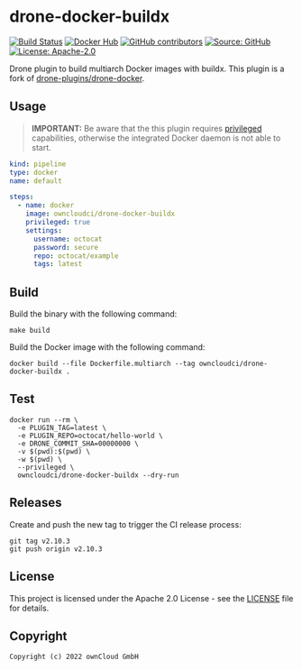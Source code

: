 # drone-docker-buildx

[![Build Status](https://drone.owncloud.com/api/badges/owncloud-ci/drone-docker-buildx/status.svg)](https://drone.owncloud.com/owncloud-ci/drone-docker-buildx)
[![Docker Hub](https://img.shields.io/docker/v/owncloudci/drone-docker-buildx?logo=docker&label=dockerhub&sort=semver&logoColor=white)](https://hub.docker.com/r/owncloudci/drone-docker-buildx)
[![GitHub contributors](https://img.shields.io/github/contributors/owncloud-ci/drone-docker-buildx)](https://github.com/owncloud-ci/drone-docker-buildx/graphs/contributors)
[![Source: GitHub](https://img.shields.io/badge/source-github-blue.svg?logo=github&logoColor=white)](https://github.com/owncloud-ci/drone-docker-buildx)
[![License: Apache-2.0](https://img.shields.io/github/license/owncloud-ci/drone-docker-buildx)](https://github.com/owncloud-ci/drone-docker-buildx/blob/main/LICENSE)

Drone plugin to build multiarch Docker images with buildx. This plugin is a fork of [drone-plugins/drone-docker](https://github.com/drone-plugins/drone-docker).

## Usage

> **IMPORTANT:** Be aware that the this plugin requires [privileged](https://docs.drone.io/pipeline/docker/syntax/steps/#privileged-mode) capabilities, otherwise the integrated Docker daemon is not able to start.

```yaml
kind: pipeline
type: docker
name: default

steps:
  - name: docker
    image: owncloudci/drone-docker-buildx
    privileged: true
    settings:
      username: octocat
      password: secure
      repo: octocat/example
      tags: latest
```

## Build

Build the binary with the following command:

```console
make build
```

Build the Docker image with the following command:

```console
docker build --file Dockerfile.multiarch --tag owncloudci/drone-docker-buildx .
```

## Test

```console
docker run --rm \
  -e PLUGIN_TAG=latest \
  -e PLUGIN_REPO=octocat/hello-world \
  -e DRONE_COMMIT_SHA=00000000 \
  -v $(pwd):$(pwd) \
  -w $(pwd) \
  --privileged \
  owncloudci/drone-docker-buildx --dry-run
```

## Releases

Create and push the new tag to trigger the CI release process:

```console
git tag v2.10.3
git push origin v2.10.3
```

## License

This project is licensed under the Apache 2.0 License - see the [LICENSE](https://github.com/owncloud-ci/drone-docker-buildx/blob/main/LICENSE) file for details.

## Copyright

```text
Copyright (c) 2022 ownCloud GmbH
```
